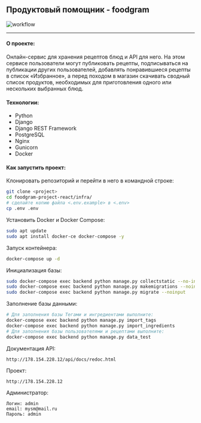  ## Продуктовый помощник - foodgram

 ![workflow](https://github.com/mysm/foodgram-project-react/actions/workflows/foodgram_workflow.yml/badge.svg)

---

#### О проекте:
 Онлайн-сервис для хранения рецептов блюд и API для него. На этом сервисе пользователи могут публиковать рецепты, подписываться на публикации других пользователей, добавлять понравившиеся рецепты в список «Избранное», а перед походом в магазин скачивать сводный список продуктов, необходимых для приготовления одного или нескольких выбранных блюд.
 
#### Технологии:
- Python
- Django
- Django REST Framework
- PostgreSQL
- Nginx
- Gunicorn
- Docker

#### Как запустить проект:

Клонировать репозиторий и перейти в него в командной строке:

```bash
git clone <project>
cd foodgram-project-react/infra/
# сделайте копию файла <.env.example> в <.env>
cp .env .env
```

Установить Docker и Docker Compose:

```bash
sudo apt update
sudo apt install docker-ce docker-compose -y
```

Запуск контейнера:

```bash
docker-compose up -d
```

Инициализация базы:

```bash
sudo docker-compose exec backend python manage.py collectstatic --no-input
sudo docker-compose exec backend python manage.py makemigrations --noinput
sudo docker-compose exec backend python manage.py migrate --noinput
```

Заполнение базы данными:
```bash
# Для заполнения базы Тегами и ингредиентами выполните:
docker-compose exec backend python manage.py import_tags
docker-compose exec backend python manage.py import_ingredients
# Для заполнения базы пользователями и рецептами выполните:
docker-compose exec backend python manage.py data_test
```


Документация API:

`http://178.154.228.12/api/docs/redoc.html`

Проект:

`http://178.154.228.12`


Администратор:
```
Логин: admin
email: mysm@mail.ru
Пароль: admin
```

